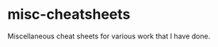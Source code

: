 # misc-cheatsheets

Miscellaneous cheat sheets for various work that I have done.
<!--stackedit_data:
eyJoaXN0b3J5IjpbLTc2NzAyMDc2N119
-->